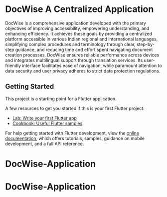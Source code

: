 # DocWise A Centralized Application 

  DocWise is a comprehensive application developed with the primary objectives of improving accessibility, empowering understanding, and enhancing efficiency. It achieves these goals by providing a centralized platform accessible in various Indian regional and international languages, simplifying complex procedures and terminology through clear, step-by-step guidance, and reducing time and effort spent navigating document creation processes.
  DocWise ensures reliable performance across devices and integrates multilingual support through translation services. Its user-friendly interface facilitates ease of navigation, while paramount attention to data security and user privacy adheres to strict data protection regulations.

## Getting Started

This project is a starting point for a Flutter application.

A few resources to get you started if this is your first Flutter project:

- [Lab: Write your first Flutter app](https://docs.flutter.dev/get-started/codelab)
- [Cookbook: Useful Flutter samples](https://docs.flutter.dev/cookbook)

For help getting started with Flutter development, view the
[online documentation](https://docs.flutter.dev/), which offers tutorials,
samples, guidance on mobile development, and a full API reference.
# DocWise-Application
# DocWise-Application

